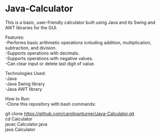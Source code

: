 # Java-Calculator
This is a basic, user-friendly calculator built using Java and its Swing and AWT libraries for the GUI.  

Features:  
-Performs basic arithmetic operations icnluding addition, multiplication, subtraction, and division.  
-Supports operations with decimals.  
-Supports operations with negative values.  
-Can clear input or delete last digit of value.  

Technologies Used:  
-Java  
-Java Swing library  
-Java AWT library  

How to Run:  
-Clone this repository with bash commands:  

git clone https://github.com/carolinanturner/Java-Calculator.git  
cd Calculator  
javac Calculator.java  
java Calculator  
